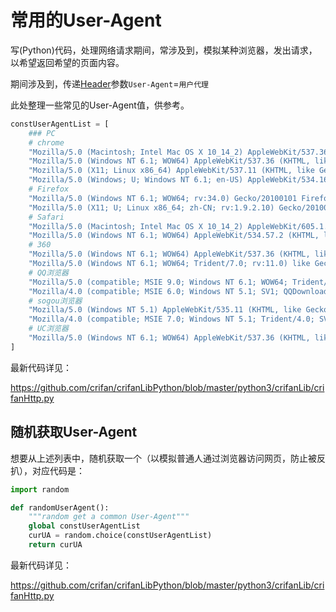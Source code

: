 # 常用的User-Agent

写(Python)代码，处理网络请求期间，常涉及到，模拟某种浏览器，发出请求，以希望返回希望的页面内容。

期间涉及到，传递[Header](https://book.crifan.com/books/http_summary/website/http_detail/ch2_http_header.html)参数`User-Agent`=`用户代理`

此处整理一些常见的User-Agent值，供参考。

```python
constUserAgentList = [
    ### PC
    # chrome
    "Mozilla/5.0 (Macintosh; Intel Mac OS X 10_14_2) AppleWebKit/537.36 (KHTML, like Gecko) Chrome/73.0.3683.103 Safari/537.36",
    "Mozilla/5.0 (Windows NT 6.1; WOW64) AppleWebKit/537.36 (KHTML, like Gecko) Chrome/39.0.2171.71 Safari/537.36",
    "Mozilla/5.0 (X11; Linux x86_64) AppleWebKit/537.11 (KHTML, like Gecko) Chrome/23.0.1271.64 Safari/537.11",
    "Mozilla/5.0 (Windows; U; Windows NT 6.1; en-US) AppleWebKit/534.16 (KHTML, like Gecko) Chrome/10.0.648.133 Safari/534.16", # Mac Chrome
    # Firefox
    "Mozilla/5.0 (Windows NT 6.1; WOW64; rv:34.0) Gecko/20100101 Firefox/34.0",
    "Mozilla/5.0 (X11; U; Linux x86_64; zh-CN; rv:1.9.2.10) Gecko/20100922 Ubuntu/10.10 (maverick) Firefox/3.6.10",
    # Safari
    "Mozilla/5.0 (Macintosh; Intel Mac OS X 10_14_2) AppleWebKit/605.1.15 (KHTML, like Gecko) Version/12.0.2 Safari/605.1.15", # Mac Safari
    "Mozilla/5.0 (Windows NT 6.1; WOW64) AppleWebKit/534.57.2 (KHTML, like Gecko) Version/5.1.7 Safari/534.57.2",
    # 360
    "Mozilla/5.0 (Windows NT 6.1; WOW64) AppleWebKit/537.36 (KHTML, like Gecko) Chrome/30.0.1599.101 Safari/537.36",
    "Mozilla/5.0 (Windows NT 6.1; WOW64; Trident/7.0; rv:11.0) like Gecko",
    # QQ浏览器
    "Mozilla/5.0 (compatible; MSIE 9.0; Windows NT 6.1; WOW64; Trident/5.0; SLCC2; .NET CLR 2.0.50727; .NET CLR 3.5.30729; .NET CLR 3.0.30729; Media Center PC 6.0; .NET4.0C; .NET4.0E; QQBrowser/7.0.3698.400)",
    "Mozilla/4.0 (compatible; MSIE 6.0; Windows NT 5.1; SV1; QQDownload 732; .NET4.0C; .NET4.0E)",
    # sogou浏览器
    "Mozilla/5.0 (Windows NT 5.1) AppleWebKit/535.11 (KHTML, like Gecko) Chrome/17.0.963.84 Safari/535.11 SE 2.X MetaSr 1.0",
    "Mozilla/4.0 (compatible; MSIE 7.0; Windows NT 5.1; Trident/4.0; SV1; QQDownload 732; .NET4.0C; .NET4.0E; SE 2.X MetaSr 1.0)",
    # UC浏览器
    "Mozilla/5.0 (Windows NT 6.1; WOW64) AppleWebKit/537.36 (KHTML, like Gecko) Chrome/38.0.2125.122 UBrowser/4.0.3214.0 Safari/537.36",
]
```

最新代码详见：

https://github.com/crifan/crifanLibPython/blob/master/python3/crifanLib/crifanHttp.py

## 随机获取User-Agent

想要从上述列表中，随机获取一个（以模拟普通人通过浏览器访问网页，防止被反扒），对应代码是：

```python
import random

def randomUserAgent():
    """random get a common User-Agent"""
    global constUserAgentList
    curUA = random.choice(constUserAgentList)
    return curUA
```

最新代码详见：

https://github.com/crifan/crifanLibPython/blob/master/python3/crifanLib/crifanHttp.py

